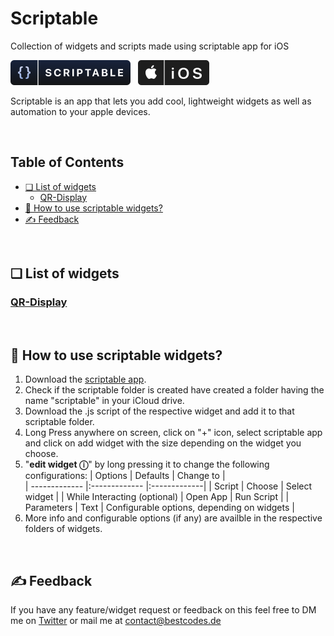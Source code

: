 # Scriptable
Collection of widgets and scripts made using scriptable app for iOS

![Scriptable App](./images/scriptableBadge.svg) &nbsp; ![iOS](./images/ios.svg)

Scriptable is an app that lets you add cool, lightweight widgets as well as automation to your apple devices.

<br/>

## Table of Contents
  - [❏ List of widgets](#-list-of-widgets)
    - [QR-Display](#qr-display)
  - [📖 How to use scriptable widgets?](#-how-to-use-scriptable-widgets)
  - [✍️ Feedback](#️-feedback)

<br/>

## ❏ List of widgets
### [QR-Display](https://github.com/drewop/scriptable/tree/main/QR%20Display)

<br/>

## 📖 How to use scriptable widgets?
1. Download the [scriptable app](https://apps.apple.com/in/app/scriptable/id1405459188).
2. Check if the scriptable folder is created  have created a folder having the name "scriptable" in your iCloud drive.
3. Download the .js script of the respective widget and add it to that scriptable folder.
4. Long Press anywhere on screen, click on "+" icon, select scriptable app and click on add widget with the size depending on the widget you choose.
5. "**edit widget ⓘ**" by long pressing it to change the following configurations:
    | Options        | Defaults |  Change to |      
    | ------------- |:------------- |:-------------|
    | Script     | Choose | Select widget |
    | While Interacting (optional)  | Open App | Run Script |
    | Parameters | Text | Configurable options, depending on widgets  |
6. More info and configurable options (if any) are availble in the respective folders of widgets.

<br/>

## ✍️ Feedback
If you have any feature/widget request or feedback on this feel free to DM me on [Twitter](https://twitter.com/dev_drewop) or mail me at <contact@bestcodes.de> 
